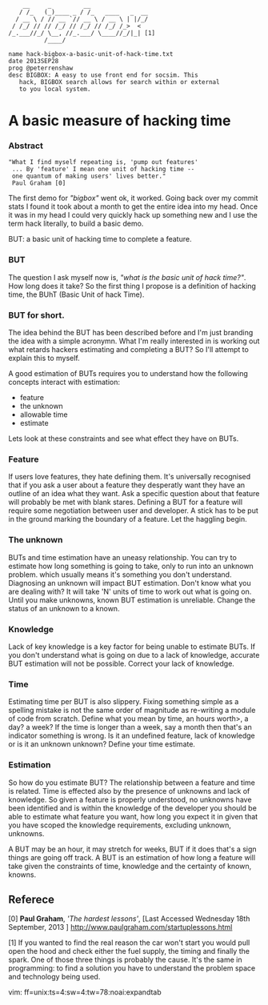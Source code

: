 
        __     _         __                
       / /_   (_)____ _ / /_   ____   _  __
      / __ \ / // __ `// __ \ / __ \ | |/_/
     / /_/ // // /_/ // /_/ // /_/ /_>  <
    /_.___//_/ \__, //_.___/ \____//_/|_| [1]
              /____/                       

    name hack-bigbox-a-basic-unit-of-hack-time.txt
    date 2013SEP28
    prog @peterrenshaw
    desc BIGBOX: A easy to use front end for socsim. This 
       hack, BIGBOX search allows for search within or external 
       to you local system.
  
# A basic measure of hacking time


### Abstract

    "What I find myself repeating is, 'pump out features'
     ... By 'feature' I mean one unit of hacking time --
     one quantum of making users' lives better." 
     Paul Graham [0]

The first demo for *"bigbox"* went ok, it worked. Going back over my 
commit stats I found it took about a month to get the entire idea 
into my head. Once it was in my head I could very quickly hack up 
something new and I use the term hack literally, to build a basic
demo.

   BUT: a basic unit of hacking time to complete a feature.

### BUT

The question I ask myself now is, *"what is the basic unit of hack
time?"*. How long does it take?  So the first thing I propose is a 
definition of hacking time, the BUhT (Basic Unit of hack Time).


### BUT for short. 

The idea behind the BUT has been described before and I'm just 
branding the idea with a simple acronymn. What I'm really interested
in is working out what retards hackers estimating and completing
a BUT? So I'll attempt to explain this to myself.

A good estimation of BUTs requires you to understand how the following
concepts interact with estimation:

* feature
* the unknown
* allowable time
* estimate


Lets look at these constraints and see what effect they have on BUTs.


### Feature

If users love features, they hate defining them. It's universally recognised
that if you ask a user about a feature they desperatly want they have an outline
of an idea what they want. Ask a specific question about that feature will probably
be met with blank stares. Defining a BUT for a feature will require some negotiation
between user and developer. A stick has to be put in the ground marking the boundary
of a feature. Let the haggling begin.

### The unknown

BUTs and time estimation have an uneasy relationship. You can try to estimate
how long something is going to take, only to run into an unknown problem. which 
usually means it's something you don't understand. Diagnosing an unknown will 
impact BUT estimation. Don't know what you are dealing with? It will take 'N' 
units of time to work out what is going on. Until you make unknowns, known BUT
estimation is unreliable.  Change the status of an unknown to a known.


### Knowledge

Lack of key knowledge is a key factor for being unable to estimate BUTs. If you 
don't understand what is going on due to a lack of knowledge, accurate BUT 
estimation will not be possible. Correct your lack of knowledge.


### Time

Estimating time per BUT is also slippery. Fixing something simple as a
spelling mistake is not the same order of magnitude as re-writing a module
of code from scratch. Define what you mean by time, an hours worth>, a day?
a week? If the time is longer than a week, say a month then that's an indicator 
something is wrong. Is it an undefined feature, lack of knowledge or is it 
an unknown unknown?  Define your time estimate.


### Estimation

So how do you estimate BUT?  The relationship between a feature and time
is related. Time is effected also by the presence of unknowns and lack
of knowledge. So given a feature is properly understood, no unknowns have
been identified and is within the knowledge of the developer you should 
be able to estimate what feature you want, how long you expect it in given 
that you have scoped the knowledge requirements, excluding unknown, unknowns.


A BUT may be an hour, it may stretch for weeks, BUT if it does that's a sign
things are going off track.  A BUT is an estimation of how long a feature will 
take given the constraints of time, knowledge and the certainty of known, knowns.


## Referece

[0] **Paul Graham**, *'The hardest lessons'*,
[Last Accessed Wednesday 18th September, 2013 ] 
<http://www.paulgraham.com/startuplessons.html>

[1] If you wanted to find the real reason the car won't 
start you would pull open the hood and check either the fuel 
supply, the timing and finally the spark. One of those three
things is probably the cause. It's the same in programming: 
to find a solution you have to understand the problem space and
technology being used.


vim: ff=unix:ts=4:sw=4:tw=78:noai:expandtab
